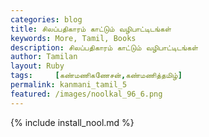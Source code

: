 ```yaml
---  
categories: blog  
title: சிலப்பதிகாரம் காட்டும் வழிபாட்டிடங்கள்
keywords: More, Tamil, Books  
description: சிலப்பதிகாரம் காட்டும் வழிபாட்டிடங்கள்
author: Tamilan  
layout: Ruby  
tags:     [கண்மணிகணேசன்,கண்மணித்தமிழ்]
permalink: kanmani_tamil_5  
featured: /images/noolkal_96_6.png  
---  
```

{% include install_nool.md %} 

